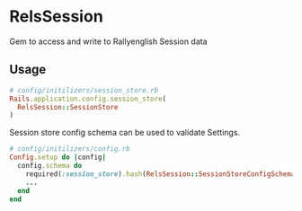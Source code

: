 # RelsSession

Gem to access and write to Rallyenglish Session data

## Usage

```ruby
# config/initilizers/session_store.rb
Rails.application.config.session_store(
  RelsSession::SessionStore
)
```

Session store config schema can be used to validate Settings.

```ruby
# config/initilizers/config.rb
Config.setup do |config|
  config.schema do
    required(:session_store).hash(RelsSession::SessionStoreConfigSchema)
    ...
  end
end
```
